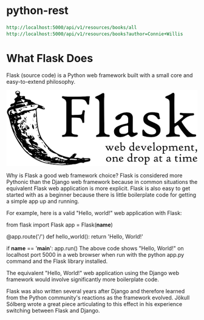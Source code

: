 # python-rest

```REST end-points
http://localhost:5000/api/v1/resources/books/all 
http://localhost:5000/api/v1/resources/books?author=Connie+Willis
```

# What Flask Does


Flask (source code) is a Python web framework built with a small core and easy-to-extend philosophy.


![Official Flask logo](flask.jpg)

Why is Flask a good web framework choice?
Flask is considered more Pythonic than the Django web framework because in common situations the equivalent Flask web application is more explicit. Flask is also easy to get started with as a beginner because there is little boilerplate code for getting a simple app up and running.

For example, here is a valid "Hello, world!" web application with Flask:

from flask import Flask
app = Flask(__name__)


@app.route('/')
def hello_world():
    return 'Hello, World!'

if __name__ == '__main__':
    app.run()
The above code shows "Hello, World!" on localhost port 5000 in a web browser when run with the python app.py command and the Flask library installed.

The equivalent "Hello, World!" web application using the Django web framework would involve significantly more boilerplate code.

Flask was also written several years after Django and therefore learned from the Python community's reactions as the framework evolved. Jökull Sólberg wrote a great piece articulating to this effect in his experience switching between Flask and Django.